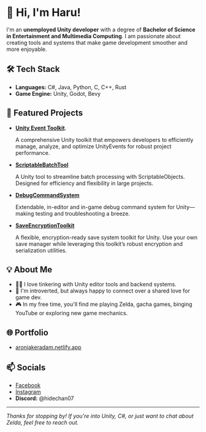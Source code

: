 # 👋 Hi, I'm Haru!

I'm an **unemployed Unity developer** with a degree of **Bachelor of Science in Entertainment and Multimedia Computing**. I am passionate about creating tools and systems that make game development smoother and more enjoyable.

## 🛠️ Tech Stack
- **Languages:** C#, Java, Python, C, C++, Rust
- **Game Engine:** Unity, Godot, Bevy

## 🚀 Featured Projects
- [**Unity Event Toolkit**](https://github.com/haruchanz64/UnityEventToolkit).

  A comprehensive Unity toolkit that empowers developers to efficiently manage, analyze, and optimize UnityEvents for robust project performance.
- [**ScriptableBatchTool**](https://github.com/haruchanz64/ScriptableBatchTool)  

   A Unity tool to streamline batch processing with ScriptableObjects. Designed for efficiency and flexibility in large projects.
  
- [**DebugCommandSystem**](https://github.com/haruchanz64/DebugCommandSystem)  

  Extendable, in-editor and in-game debug command system for Unity—making testing and troubleshooting a breeze.

- [**SaveEncryptionToolkit**](https://github.com/haruchanz64/SaveEncryptionToolkit)  

  A flexible, encryption-ready save system toolkit for Unity. Use your own save manager while leveraging this toolkit’s robust encryption and serialization utilities.



## 💡 About Me

- 🧑‍💻 I love tinkering with Unity editor tools and backend systems.
- 🤫 I'm introverted, but always happy to connect over a shared love for game dev.
- 🎮 In my free time, you'll find me playing Zelda, gacha games, binging YouTube or exploring new game mechanics.



## 🌐 Portfolio

- [aronjakeradam.netlify.app](https://aronjakeradam.netlify.app/)

## 📫 Socials

- [Facebook](https://www.facebook.com/RadamAronJakeS)
- [Instagram](https://www.instagram.com/aj.prsnl/)
- **Discord:** @hidechan07
---

_Thanks for stopping by! If you're into Unity, C#, or just want to chat about Zelda, feel free to reach out._
